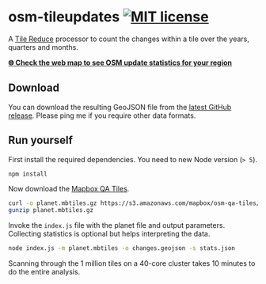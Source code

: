 # osm-tileupdates [![MIT license](https://img.shields.io/badge/license-MIT-blue.svg)](https://tldrlegal.com/license/mit-license)

A [Tile Reduce](https://github.com/mapbox/tile-reduce) processor to count
the changes within a tile over the years, quarters and months.

[**:globe_with_meridians: Check the web map to see OSM update statistics for your region**](http://naturalearthtiles.org)

## Download

You can download the resulting GeoJSON file from the [latest GitHub release](https://github.com/lukasmartinelli/osm-tileupdates/releases/latest). Please ping me if you require other data formats.

## Run yourself

First install the required dependencies. You need to new Node version (`> 5`).

```
npm install
```

Now download the [Mapbox QA Tiles](https://www.mapbox.com/blog/osm-qa-tiles/).

```bash
curl -o planet.mbtiles.gz https://s3.amazonaws.com/mapbox/osm-qa-tiles/latest.planet.mbtiles.gz
gunzip planet.mbtiles.gz
```

Invoke the `index.js` file with the planet file and output parameters. Collecting statistics is optional but helps interpreting the data.

```bash
node index.js -m planet.mbtiles -o changes.geojson -s stats.json
```

Scanning through the 1 million tiles on a 40-core cluster takes 10 minutes to do the entire analysis.
